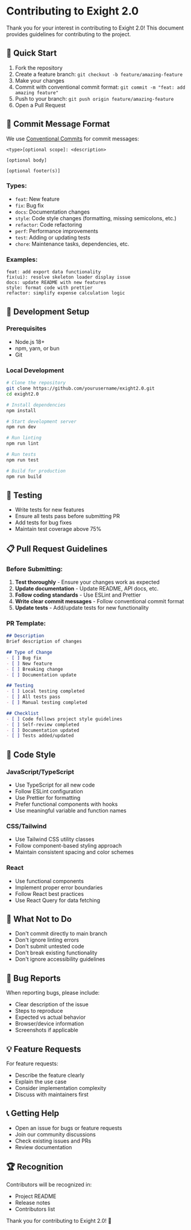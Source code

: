 # Contributing to Exight 2.0

Thank you for your interest in contributing to Exight 2.0! This document provides guidelines for contributing to the project.

## 🚀 Quick Start

1. Fork the repository
2. Create a feature branch: `git checkout -b feature/amazing-feature`
3. Make your changes
4. Commit with conventional commit format: `git commit -m "feat: add amazing feature"`
5. Push to your branch: `git push origin feature/amazing-feature`
6. Open a Pull Request

## 📝 Commit Message Format

We use [Conventional Commits](https://www.conventionalcommits.org/) for commit messages:

```
<type>[optional scope]: <description>

[optional body]

[optional footer(s)]
```

### Types:
- `feat`: New feature
- `fix`: Bug fix
- `docs`: Documentation changes
- `style`: Code style changes (formatting, missing semicolons, etc.)
- `refactor`: Code refactoring
- `perf`: Performance improvements
- `test`: Adding or updating tests
- `chore`: Maintenance tasks, dependencies, etc.

### Examples:
```
feat: add export data functionality
fix(ui): resolve skeleton loader display issue
docs: update README with new features
style: format code with prettier
refactor: simplify expense calculation logic
```

## 🔧 Development Setup

### Prerequisites
- Node.js 18+ 
- npm, yarn, or bun
- Git

### Local Development
```bash
# Clone the repository
git clone https://github.com/yourusername/exight2.0.git
cd exight2.0

# Install dependencies
npm install

# Start development server
npm run dev

# Run linting
npm run lint

# Run tests
npm run test

# Build for production
npm run build
```

## 🧪 Testing

- Write tests for new features
- Ensure all tests pass before submitting PR
- Add tests for bug fixes
- Maintain test coverage above 75%

## 📋 Pull Request Guidelines

### Before Submitting:
1. **Test thoroughly** - Ensure your changes work as expected
2. **Update documentation** - Update README, API docs, etc.
3. **Follow coding standards** - Use ESLint and Prettier
4. **Write clear commit messages** - Follow conventional commit format
5. **Update tests** - Add/update tests for new functionality

### PR Template:
```markdown
## Description
Brief description of changes

## Type of Change
- [ ] Bug fix
- [ ] New feature
- [ ] Breaking change
- [ ] Documentation update

## Testing
- [ ] Local testing completed
- [ ] All tests pass
- [ ] Manual testing completed

## Checklist
- [ ] Code follows project style guidelines
- [ ] Self-review completed
- [ ] Documentation updated
- [ ] Tests added/updated
```

## 🎨 Code Style

### JavaScript/TypeScript
- Use TypeScript for all new code
- Follow ESLint configuration
- Use Prettier for formatting
- Prefer functional components with hooks
- Use meaningful variable and function names

### CSS/Tailwind
- Use Tailwind CSS utility classes
- Follow component-based styling approach
- Maintain consistent spacing and color schemes

### React
- Use functional components
- Implement proper error boundaries
- Follow React best practices
- Use React Query for data fetching

## 🚫 What Not to Do

- Don't commit directly to main branch
- Don't ignore linting errors
- Don't submit untested code
- Don't break existing functionality
- Don't ignore accessibility guidelines

## 🐛 Bug Reports

When reporting bugs, please include:
- Clear description of the issue
- Steps to reproduce
- Expected vs actual behavior
- Browser/device information
- Screenshots if applicable

## 💡 Feature Requests

For feature requests:
- Describe the feature clearly
- Explain the use case
- Consider implementation complexity
- Discuss with maintainers first

## 📞 Getting Help

- Open an issue for bugs or feature requests
- Join our community discussions
- Check existing issues and PRs
- Review documentation

## 🏆 Recognition

Contributors will be recognized in:
- Project README
- Release notes
- Contributors list

Thank you for contributing to Exight 2.0! 🎉
